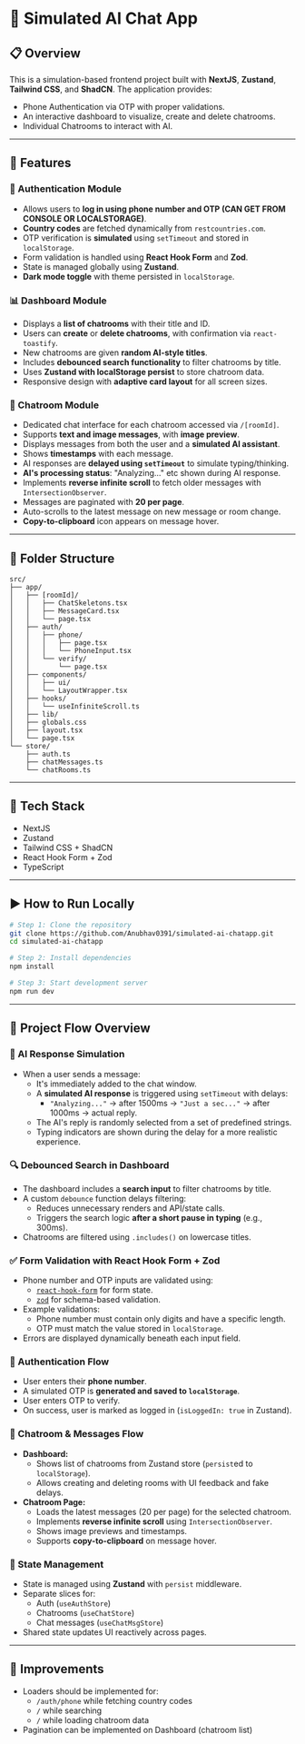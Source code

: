 # 🤖 Simulated AI Chat App 

## 📋 Overview

This is a simulation-based frontend project built with **NextJS**, **Zustand**, **Tailwind CSS**, and **ShadCN**. The application provides:

- Phone Authentication via OTP with proper validations.
- An interactive dashboard to visualize, create and delete chatrooms.
- Individual Chatrooms to interact with AI.

---

## 🚀 Features

### 🔐 Authentication Module

- Allows users to **log in using phone number and OTP (CAN GET FROM CONSOLE OR LOCALSTORAGE)**.
- **Country codes** are fetched dynamically from `restcountries.com`.
- OTP verification is **simulated** using `setTimeout` and stored in `localStorage`.
- Form validation is handled using **React Hook Form** and **Zod**.
- State is managed globally using **Zustand**.
- **Dark mode toggle** with theme persisted in `localStorage`.

### 📊 Dashboard Module

- Displays a **list of chatrooms** with their title and ID.
- Users can **create** or **delete chatrooms**, with confirmation via `react-toastify`.
- New chatrooms are given **random AI-style titles**.
- Includes **debounced search functionality** to filter chatrooms by title.
- Uses **Zustand with localStorage persist** to store chatroom data.
- Responsive design with **adaptive card layout** for all screen sizes.

### 💬 Chatroom Module

- Dedicated chat interface for each chatroom accessed via `/[roomId]`.
- Supports **text and image messages**, with **image preview**.
- Displays messages from both the user and a **simulated AI assistant**.
- Shows **timestamps** with each message.
- AI responses are **delayed using `setTimeout`** to simulate typing/thinking.
- **AI's processing status**: "Analyzing..." etc shown during AI response.
- Implements **reverse infinite scroll** to fetch older messages with `IntersectionObserver`.
- Messages are paginated with **20 per page**.
- Auto-scrolls to the latest message on new message or room change.
- **Copy-to-clipboard** icon appears on message hover.

---

## 🧱 Folder Structure

```
src/
├── app/
│   ├── [roomId]/
│   │   ├── ChatSkeletons.tsx
│   │   ├── MessageCard.tsx
│   │   └── page.tsx
│   ├── auth/
│   │   ├── phone/
│   │   │   ├── page.tsx
│   │   │   └── PhoneInput.tsx
│   │   └── verify/
│   │       └── page.tsx
│   ├── components/
│   │   ├── ui/
│   │   └── LayoutWrapper.tsx
│   ├── hooks/
│   │   └── useInfiniteScroll.ts
│   ├── lib/
│   ├── globals.css
│   ├── layout.tsx
│   └── page.tsx
└── store/
    ├── auth.ts
    ├── chatMessages.ts
    └── chatRooms.ts
```


---

## 🧪 Tech Stack

- NextJS
- Zustand
- Tailwind CSS + ShadCN
- React Hook Form + Zod
- TypeScript

---

## ▶️ How to Run Locally

```bash
# Step 1: Clone the repository
git clone https://github.com/Anubhav0391/simulated-ai-chatapp.git
cd simulated-ai-chatapp

# Step 2: Install dependencies
npm install

# Step 3: Start development server
npm run dev
```
---

## 🔄 Project Flow Overview

### 🧠 AI Response Simulation
- When a user sends a message:
  - It's immediately added to the chat window.
  - A **simulated AI response** is triggered using `setTimeout` with delays:
    - `"Analyzing..."` → after 1500ms → `"Just a sec..."` → after 1000ms → actual reply.
  - The AI's reply is randomly selected from a set of predefined strings.
  - Typing indicators are shown during the delay for a more realistic experience.

### 🔍 Debounced Search in Dashboard
- The dashboard includes a **search input** to filter chatrooms by title.
- A custom `debounce` function delays filtering:
  - Reduces unnecessary renders and API/state calls.
  - Triggers the search logic **after a short pause in typing** (e.g., 300ms).
- Chatrooms are filtered using `.includes()` on lowercase titles.

### ✅ Form Validation with React Hook Form + Zod
- Phone number and OTP inputs are validated using:
  - [`react-hook-form`](https://react-hook-form.com/) for form state.
  - [`zod`](https://github.com/colinhacks/zod) for schema-based validation.
- Example validations:
  - Phone number must contain only digits and have a specific length.
  - OTP must match the value stored in `localStorage`.
- Errors are displayed dynamically beneath each input field.

### 🔐 Authentication Flow
- User enters their **phone number**.
- A simulated OTP is **generated and saved to `localStorage`**.
- User enters OTP to verify.
- On success, user is marked as logged in (`isLoggedIn: true` in Zustand).

### 💬 Chatroom & Messages Flow
- **Dashboard:**
  - Shows list of chatrooms from Zustand store (`persist`ed to `localStorage`).
  - Allows creating and deleting rooms with UI feedback and fake delays.
- **Chatroom Page:**
  - Loads the latest messages (20 per page) for the selected chatroom.
  - Implements **reverse infinite scroll** using `IntersectionObserver`.
  - Shows image previews and timestamps.
  - Supports **copy-to-clipboard** on message hover.

### 🧠 State Management
- State is managed using **Zustand** with `persist` middleware.
- Separate slices for:
  - Auth (`useAuthStore`)
  - Chatrooms (`useChatStore`)
  - Chat messages (`useChatMsgStore`)
- Shared state updates UI reactively across pages.

---

## 🔄 Improvements
- Loaders should be implemented for:
  - `/auth/phone` while fetching country codes
  - `/` while searching
  - `/` while loading chatroom data
- Pagination can be implemented on Dashboard (chatroom list)


